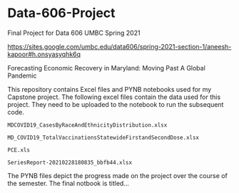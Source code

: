 # Data-606-Project
Final Project for Data 606 UMBC Spring 2021

https://sites.google.com/umbc.edu/data606/spring-2021-section-1/aneesh-kapoor#h.onsyasyqhk6q

Forecasting Economic Recovery in Maryland: Moving Past A Global Pandemic

This repository contains Excel files and PYNB notebooks used for my Capstone project. The following excel files contain the data used for this project. They need to be uploaded to the notebook to run the subsequent code. 

 	MDCOVID19_CasesByRaceAndEthnicityDistribution.xlsx

 	MD_COVID19_TotalVaccinationsStatewideFirstandSecondDose.xlsx

  	PCE.xls

  	SeriesReport-20210228180835_bbfb44.xlsx

The PYNB files depict the progress made on the project over the course of the semester. The final notbook is titled...
